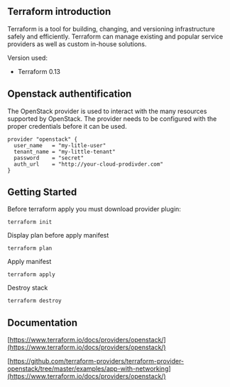 ## Terraform introduction

Terraform is a tool for building, changing, and versioning infrastructure safely and efficiently. Terraform can manage existing and popular service providers as well as custom in-house solutions.

Version used:
*   Terraform 0.13

## Openstack authentification
The OpenStack provider is used to interact with the many resources supported by OpenStack. The provider needs to be configured with the proper credentials before it can be used.

```
provider "openstack" {
  user_name   = "my-litle-user"
  tenant_name = "my-little-tenant"
  password    = "secret"
  auth_url    = "http://your-cloud-prodivder.com"
}
```

## Getting Started

Before terraform apply you must download provider plugin:

```
terraform init
```

Display plan before apply manifest
```
terraform plan
```

Apply manifest
```
terraform apply
```

Destroy stack
```
terraform destroy
```

## Documentation
[https://www.terraform.io/docs/providers/openstack/](https://www.terraform.io/docs/providers/openstack/)

[https://github.com/terraform-providers/terraform-provider-openstack/tree/master/examples/app-with-networking](https://www.terraform.io/docs/providers/openstack/)
